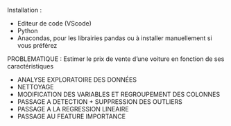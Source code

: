 Installation :
- Editeur de code (VScode)
- Python
- Anacondas, pour les librairies pandas 
ou à installer manuellement si vous préférez


PROBLEMATIQUE : Estimer le prix de vente d’une voiture en fonction de ses caractéristiques

- ANALYSE EXPLORATOIRE DES DONNÉES
- NETTOYAGE 
- MODIFICATION DES VARIABLES ET REGROUPEMENT DES COLONNES
- PASSAGE A DETECTION + SUPPRESSION DES OUTLIERS
- PASSAGE A LA REGRESSION LINEAIRE
- PASSAGE AU FEATURE IMPORTANCE
